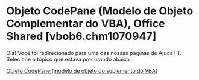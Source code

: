 
# Objeto CodePane (Modelo de Objeto Complementar do VBA), Office Shared [vbob6.chm1070947]

Olá! Você foi redirecionado para uma das nossas páginas de Ajuda F1. Selecione o tópico que estava procurando abaixo.

[Objeto CodePane (modelo de objeto do suplemento do VBA)](http://msdn.microsoft.com/library/5d14ddc2-2cd1-7bdd-32e3-a130846eb64b%28Office.15%29.aspx)
